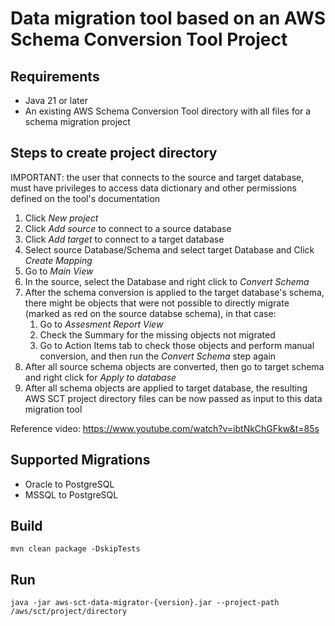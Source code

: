 # Data migration tool based on an AWS Schema Conversion Tool Project

## Requirements

- Java 21 or later
- An existing AWS Schema Conversion Tool directory with all files for a schema migration project

## Steps to create project directory

IMPORTANT: the user that connects to the source and target database, must have privileges to access data dictionary and other permissions defined on the tool's documentation

1. Click *New project*
2. Click *Add source* to connect to a source database
3. Click *Add target* to connect to a target database
4. Select source Database/Schema and select target Database and Click *Create Mapping*
5. Go to *Main View*
6. In the source, select the Database and right click to *Convert Schema*
7. After the schema conversion is applied to the target database's schema, there might be objects that were not possible to directly migrate (marked as red on the source databse schema), in that case:
    1. Go to *Assesment Report View*
    2. Check the Summary for the missing objects not migrated
    3. Go to Action Items tab to check those objects and perform manual conversion, and then run the *Convert Schema* step again
8. After all source schema objects are converted, then go to target schema and right click for *Apply to database*
9. After all schema objects are applied to target database, the resulting AWS SCT project directory files can be now passed as input to this data migration tool

Reference video: https://www.youtube.com/watch?v=ibtNkChGFkw&t=85s

## Supported Migrations

- Oracle to PostgreSQL
- MSSQL to PostgreSQL

## Build

```console
mvn clean package -DskipTests
```

## Run

```console
java -jar aws-sct-data-migrator-{version}.jar --project-path /aws/sct/project/directory
```